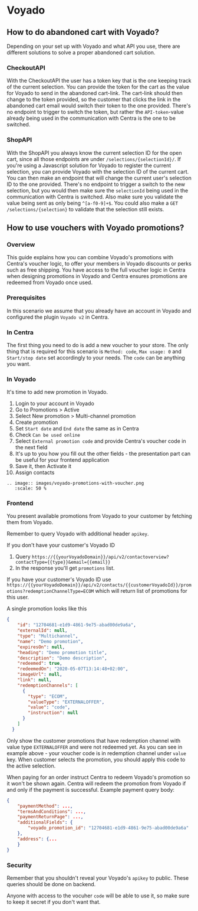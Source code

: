 # Voyado

## How to do abandoned cart with Voyado?

Depending on your set up with Voyado and what API you use, there are different solutions to solve a proper abandoned cart solution.

### CheckoutAPI

With the CheckoutAPI the user has a token key that is the one keeping track of the current selection. You can provide the token for the cart as the value for Voyado to send in the abandoned cart-link. The cart-link should then change to the token provided, so the customer that clicks the link in the abandoned cart email would switch their token to the one provided. There's no endpoint to trigger to switch the token, but rather the `API-token`-value already being used in the communication with Centra is the one to be switched.

### ShopAPI

With the ShopAPI you always know the current selection ID for the open cart, since all those endpoints are under `/selections/{selectionId}/`. If you're using a Javascript solution for Voyado to register the current selection, you can provide Voyado with the selection ID of the current cart. You can then make an endpoint that will change the current user's selection ID to the one provided. There's no endpoint to trigger a switch to the new selection, but you would then make sure the `selectionId` being used in the communication with Centra is switched. Also make sure you validate the value being sent as only being `^[a-f0-9]+$`. You could also make a `GET /selections/{selection}` to validate that the selection still exists.

## How to use vouchers with Voyado promotions?

### Overview
This guide explains how you can combine Voyado's promotions with Centra's voucher logic, to offer your members in Voyado discounts or perks such as free shipping. You have access to the full voucher logic in Centra when designing promotions in Voyado and Centra ensures promotions are redeemed from Voyado once used. 

### Prerequisites
In this scenario we assume that you already have an account in Voyado and configured the plugin `Voyado v2` in Centra.

### In Centra
The first thing you need to do is add a new voucher to your store. The only thing that is required for this scenario is `Method: code`, `Max usage: 0` and `Start/stop date` set accordingly to your needs. The `code` can be anything you want. 

### In Voyado
It's time to add new promotion in Voyado.

1. Login to your account in Voyado
1. Go to Promotions > Active
1. Select New promotion > Multi-channel promotion
1. Create promotion
1. Set `Start date` and `End date` the same as in Centra
1. Check `Can be used online`
1. Select `External promotion code` and provide Centra's voucher code in the next field
1. It's up to you how you fill out the other fields - the presentation part can be useful for your frontend application
1. Save it, then Activate it
1. Assign contacts

```eval_rst
.. image:: images/voyado-promotions-with-voucher.png
   :scale: 50 %
```

### Frontend

You present available promotions from Voyado to your customer by fetching them from Voyado. 

Remember to query Voyado with additional header `apikey`.

If you don't have your customer's Voyado ID
1. Query `https://{{yourVoyadoDomain}}/api/v2/contactoverview?contactType={{type}}&email={{email}}`
1. In the response you'll get `promotions` list.

If you have your customer's Voyado ID use `https://{{yourVoyadoDomain}}/api/v2/contacts/{{customerVoyadoId}}/promotions?redemptionChannelType=ECOM` which will return list of promotions for this user.

A single promotion looks like this
```json
{
    "id": "12704681-e1d9-4861-9e75-abad00de9a6a",
    "externalId": null,
    "type": "Multichannel",
    "name": "Demo promotion",
    "expiresOn": null,
    "heading": "Demo promotion title",
    "description": "Demo description",
    "redeemed": true,
    "redeemedOn": "2020-05-07T13:14:48+02:00",
    "imageUrl": null,
    "link": null,
    "redemptionChannels": [
      {
        "type": "ECOM",
        "valueType": "EXTERNALOFFER",
        "value": "code",
        "instruction": null
      }
    ]
  }
```

Only show the customer promotions that have redemption channel with value type `EXTERNALOFFER` and were not redeemed yet. As you can see in example above - your voucher code is in redemption channel under `value` key.
When customer selects the promotion, you should apply this code to the active selection.

When paying for an order instruct Centra to redeem Voyado's promotion so it won't be shown again. Centra will redeem the promotion from Voyado if and only if the payment is successful. 
Example payment query body:
```json
{
    "paymentMethod": ...,
    "termsAndConditions": ...,
    "paymentReturnPage": ...,
    "additionalFields": {
    	"voyado_promotion_id": "12704681-e1d9-4861-9e75-abad00de9a6a"
    },
    "address": {...
    }
}
```


### Security
Remember that you shouldn't reveal your Voyado's `apikey` to public. These queries should be done on backend.

Anyone with access to the vocuher `code` will be able to use it, so make sure to keep it secret if you don't want that. 
